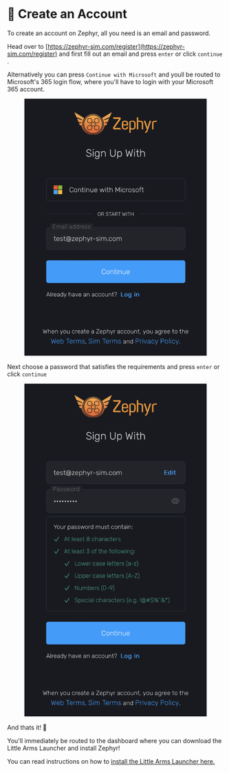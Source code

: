 # 🎉 Create an Account

To create an account on Zephyr, all you need is an email and password.

&#x20;Head over to [https://zephyr-sim.com/register](https://zephyr-sim.com/register) and first fill out an email and press `enter` or click `continue` .

Alternatively you can press `Continue with Microsoft` and youll be routed to Microsoft's 365 login flow, where you'll have to login with your Microsoft 365 account.

<figure><img src="../.gitbook/assets/image.png" alt=""><figcaption></figcaption></figure>

Next choose a password that satisfies the requirements and press `enter` or click `continue`

<figure><img src="../.gitbook/assets/image (2).png" alt=""><figcaption></figcaption></figure>

And thats it! 🎊

You'll immediately be routed to the dashboard where you can download the Little Arms Launcher and install Zephyr!

You can read instructions on how to [install the Little Arms Launcher here.](little-arms-launcher/installation/macos.md)
